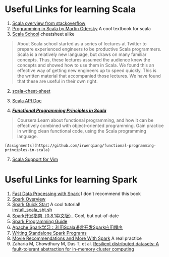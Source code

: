 Useful Links for learning Scala    
====

1. [Scala overview from stackoverflow](http://stackoverflow.com/tags/scala/info)  
2. [Programming in Scala by Martin Odersky](http://book.douban.com/subject/3338669/)  A cool textbook for scala
1. [Scala School](http://twitter.github.io/scala_school/index.html) cheatsheet alike
>About
Scala school started as a series of lectures at Twitter to prepare experienced engineers to be productive Scala programmers. Scala is a relatively new language, but draws on many familiar concepts. Thus, these lectures assumed the audience knew the concepts and showed how to use them in Scala. We found this an effective way of getting new engineers up to speed quickly. This is the written material that accompanied those lectures. We have found that these are useful in their own right.

2. [scala-cheat-sheet](https://github.com/soulmachine/scala-cheat-sheet)  

3. [Scala API Doc](http://www.scala-lang.org/api/current/index.html#package)  
4. ***[Functional Programming Principles in Scala](https://www.coursera.org/course/progfun)***
>Coursera:Learn about functional programming, and how it can be effectively combined with object-oriented programming. Gain practice in writing clean functional code, using the Scala programming language.  
    
    [Assignments](https://github.com/irwenqiang/functional-programming-principles-in-scala)    

7. [Scala Support for Vim](https://github.com/scala/scala-dist/tree/master/tool-support/src/vim)


Useful Links for learning Spark     
====

1. [Fast Data Processing with Spark](http://book.douban.com/subject/25780498/)  I don't recommend this book  
2. [Spark Overview](http://spark.apache.org/docs/0.9.1/)
2. [Spark Quick Start](http://spark.apache.org/docs/0.9.1/quick-start.html) A cool tutorial!   
    [install_scala_sbt.sh](https://gist.github.com/visenger/5496675)
3. [Spark开发指南（0.8.1中文版）](http://rdc.taobao.org/?p=2024) Cool, but out-of-date  
4. [Spark Programming Guide](http://spark.apache.org/docs/0.9.1/scala-programming-guide.html#initializing-spark)
5. [Apache Spark学习：利用Scala语言开发Spark应用程序](http://dongxicheng.org/framework-on-yarn/spark-scala-writing-application/)   
6. [Writing Standalone Spark Programs](http://ampcamp.berkeley.edu/wp-content/uploads/2012/06/matei-zaharia-part-2-amp-camp-2012-standalone-programs.pdf)   
7. [Movie Recommendations and More With Spark](http://mlnick.github.io/blog/2013/04/01/movie-recommendations-and-more-with-spark/) A real practice   
8. Zaharia M, Chowdhury M, Das T, et al. [Resilient distributed datasets: A fault-tolerant abstraction for in-memory cluster computing](https://www.usenix.org/system/files/conference/nsdi12/nsdi12-final138.pdf)
